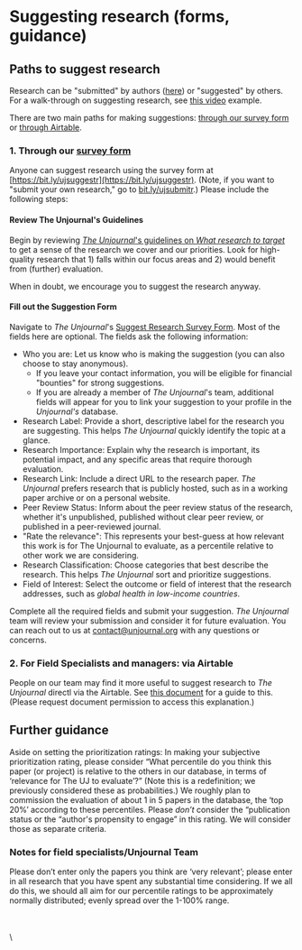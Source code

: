 # Suggesting research (forms, guidance)

## Paths to suggest research

Research can be "submitted" by authors ([here](https://airtable.com/applDG6ifmUmeEJ7j/shrcN2cwsXpmnkOL1)) or "suggested" by others. For a walk-through on suggesting research, see [this video](https://us06web.zoom.us/rec/share/Px36RA3cbYvb8Evi-wj6-cFHRLAiexe0FPVi\_8xvZavqestDSDxkWlldK3nPdIk\_.xMbOsXG\_2BM3A2\_t) example.

There are two main paths for making suggestions: [through our survey form](suggesting-research-forms.md#1.-through-our-survey-form) or [through Airtable](suggesting-research-forms.md#2.-option-for-field-specialists-and-managers-via-airtable).&#x20;

### 1. Through our [survey form](https://airtable.com/applDG6ifmUmeEJ7j/shrAsvmrx05PDHfdw)

Anyone can suggest research using the survey form at [https://bit.ly/ujsuggestr](https://bit.ly/ujsuggestr). (Note, if you want to "submit your own research," go to [bit.ly/ujsubmitr](https://bit.ly/ujsubmitr).) Please include the following steps:

#### Review The Unjournal's Guidelines

Begin by reviewing [_The Unjournal_'s guidelines on _What research to target_](https://globalimpact.gitbook.io/the-unjournal-project-and-communication-space/policies-projects-evaluation-workflow/considering-projects/what-research-to-target) to get a sense of the research we cover and our priorities. Look for high-quality research that 1) falls within our focus areas and 2) would benefit from (further) evaluation. &#x20;

When in doubt, we encourage you to suggest the research anyway.

#### Fill out the Suggestion Form

Navigate to _The Unjournal_'s [Suggest Research Survey Form](https://airtable.com/applDG6ifmUmeEJ7j/shrAsvmrx05PDHfdw). Most of the fields here are optional. The fields ask the following information:

* Who you are: Let us know who is making the suggestion (you can also choose to stay anonymous).
  * If you leave your contact information, you will be eligible for financial "bounties" for strong suggestions.
  * If you are already a member of _The Unjournal_'s team, additional fields will appear for you to link your suggestion to your profile in the _Unjournal's_ database.
* Research Label: Provide a short, descriptive label for the research you are suggesting. This helps _The Unjournal_ quickly identify the topic at a glance.
* Research Importance: Explain why the research is important, its potential impact, and any specific areas that require thorough evaluation.
* Research Link: Include a direct URL to the research paper. _The Unjournal_ prefers research that is publicly hosted, such as in a working paper archive or on a personal website.
* Peer Review Status: Inform about the peer review status of the research, whether it's unpublished, published without clear peer review, or published in a peer-reviewed journal.
* "Rate the relevance": This represents your best-guess at how relevant this work is for The Unjournal to evaluate, as a percentile relative to other work we are considering.&#x20;
* Research Classification: Choose categories that best describe the research. This helps _The Unjournal_ sort and prioritize suggestions.
* Field of Interest: Select the outcome or field of interest that the research addresses, such as _global health in low-income countries_.

Complete all the required fields and submit your suggestion. _The Unjournal_ team will review your submission and consider it for future evaluation. You can reach out to us at [contact@unjournal.org](mailto:contact@unjournal.org) with any questions or concerns.



### 2. For Field Specialists and managers: via Airtable

People on our team may find it more useful to suggest research to _The Unjournal_ directl via the Airtable.  See [this document](https://docs.google.com/document/d/1Yn8uyAs4Wpil45E-RUuov\_\_OerTtOP2lFFD-enePz1Q/edit#heading=h.bm2q1sms6y1a) for a guide to this. (Please request document permission to access this explanation.)



## Further guidance

Aside on setting the prioritization ratings: In making your subjective prioritization rating, please consider “What percentile do you think this paper (or project) is relative to the others in our database, in terms of ‘relevance for The UJ to evaluate’?” (Note this is a redefinition; we previously considered these as probabilities.) We roughly plan to commission the evaluation of about 1 in 5 papers in the database, the ‘top 20%’ according to these percentiles. Please _don’t_ consider the “publication status or the “author's propensity to engage” in this rating. We will consider those as separate criteria.

### Notes for field specialists/Unjournal Team

Please don’t enter only the papers you think are ‘very relevant’; please enter in all research that you have spent any substantial time considering. If we all do this, we should all aim for our percentile ratings to be approximately normally distributed; evenly spread over the 1-100% range.



\
\
\
